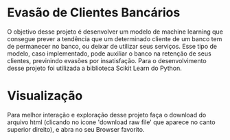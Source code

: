 # Evasão de Clientes Bancários

O objetivo desse projeto é desenvolver um modelo de machine learning que consegue prever a tendência que um determinado cliente de um banco tem de permanecer no banco, ou deixar de utilizar seus serviços. Esse tipo de modelo, caso implementado, pode auxiliar o banco na retenção de seus clientes, previnindo evasões por insatisfação.
Para o desenvolvimento desse projeto foi utilizada a biblioteca Scikit Learn do Python.

# Visualização

Para melhor interação e exploração desse projeto faça o download do arquivo html (clicando no icone 'download raw file' que aparece no canto superior direito), e abra no seu Browser favorito.
